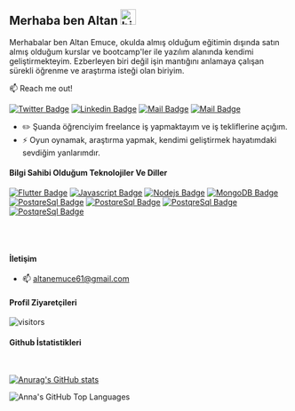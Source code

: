 ## Merhaba ben Altan  <img src="https://user-images.githubusercontent.com/1303154/88677602-1635ba80-d120-11ea-84d8-d263ba5fc3c0.gif" width="28px" alt="hi">

Merhabalar ben Altan Emuce, okulda almış olduğum eğitimin dışında satın almış olduğum kurslar ve bootcamp'ler ile yazılım alanında kendimi geliştirmekteyim. Ezberleyen biri değil işin mantığını anlamaya çalışan sürekli öğrenme ve araştırma isteği olan biriyim. 

:mailbox: Reach me out!

[![Twitter Badge](https://img.shields.io/badge/-@altanemuce-1ca0f1?style=flat&labelColor=1ca0f1&logo=twitter&logoColor=white&link=https://twitter.com/altanemuce)](https://twitter.com/altanemuce) [![Linkedin Badge](https://img.shields.io/badge/-altan-0e76a8?style=flat&labelColor=0e76a8&logo=linkedin&logoColor=white)](https://www.linkedin.com/in/altan-emuce-b013a2173/) [![Mail Badge](https://img.shields.io/badge/-@altanemuce-e84393?style=flat&labelColor=e84393&logo=instagram&logoColor=white)](https://www.instagram.com/altanemuce/) [![Mail Badge](https://img.shields.io/badge/-altanemuce-c0392b?style=flat&labelColor=c0392b&logo=gmail&logoColor=white)](mailto:altanemuce61@gmail.com)

<!-- TODO: Add last video link -->

- :pencil2: Şuanda öğrenciyim freelance iş yapmaktayım ve iş tekliflerine açığım.
- ⚡ Oyun oynamak, araştırma yapmak, kendimi geliştirmek hayatımdaki sevdiğim yanlarımdır.

#### Bilgi Sahibi Olduğum Teknolojiler Ve Diller

<!-- TODO: Make technologies links takes you to repositories -->

[![Flutter Badge](https://img.shields.io/badge/%20-Flutter-informational)](#) [![Javascript Badge](https://img.shields.io/badge/%20-Javascript-yellow)](#)  [![Nodejs Badge](https://img.shields.io/badge/%20-NodeJS-green)](#) [![MongoDB Badge](https://img.shields.io/badge/%20-MongoDB-success)](#) <br>[![PostqreSql Badge](https://img.shields.io/badge/%20-PostqreSql-blue)](#) [![PostqreSql Badge](https://img.shields.io/badge/%20-EntityFramework-orange)](#) [![PostqreSql Badge](https://img.shields.io/badge/%20-C%23-purple)](#) [![PostqreSql Badge](https://img.shields.io/badge/%20-JAVA-red)](#) 



<br />
<br />

#### İletişim

- :mailbox: altanemuce61@gmail.com


#### Profil Ziyaretçileri 

![visitors](https://visitor-badge.glitch.me/badge?page_id=altanemuce.altanemuce)




#### Github İstatistikleri
<br>

[![Anurag's GitHub stats](https://github-readme-stats.vercel.app/api?username=altanemuce&hide=contribs,prs&theme=tokyonight)](https://github.com/anuraghazra/github-readme-stats)

<img align="left" alt="Anna's GitHub Top Languages" src="https://github-readme-stats.vercel.app/api/top-langs/?username=altanemuce" />


[reactplaylist]: https://www.youtube.com/watch?v=KxXXEL-k47Y&list=PLvXDmnBbOF7RnYiZvDwl2Pzcs2kfi10wd
[vscodetutorial]: https://www.youtube.com/watch?v=Bkie2ai8qeE&t=8s
[htmltutorial]: https://www.youtube.com/watch?v=VK6MXVxOsws&t=27s
[javascripttutorial]: https://www.youtube.com/watch?v=D-LHKvmX37E
